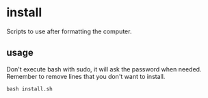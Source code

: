 # install
Scripts to use after formatting the computer.  

## usage
Don't execute bash with sudo, it will ask the password when needed.  
Remember to remove lines that you don't want to install.  
```
bash install.sh
```  
